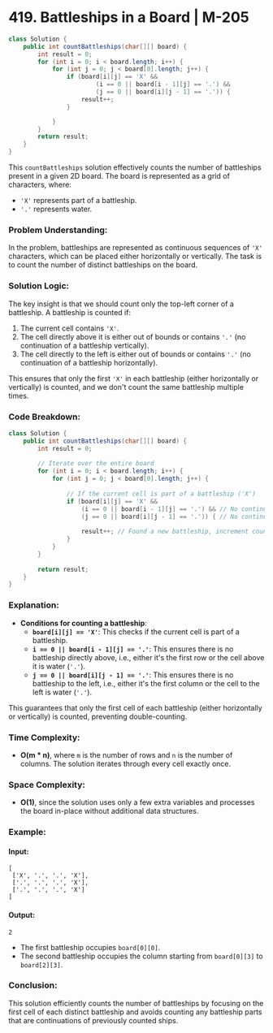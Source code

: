 # 419. Battleships in a Board | M-205
```java
class Solution {
    public int countBattleships(char[][] board) {
        int result = 0;
        for (int i = 0; i < board.length; i++) {
            for (int j = 0; j < board[0].length; j++) {
                if (board[i][j] == 'X' &&
                        (i == 0 || board[i - 1][j] == '.') &&
                        (j == 0 || board[i][j - 1] == '.')) {
                    result++;
                }

            }
        }
        return result;
    }
}
```
This `countBattleships` solution effectively counts the number of battleships present in a given 2D board. The board is represented as a grid of characters, where:

- `'X'` represents part of a battleship.
- `'.'` represents water.

### Problem Understanding:

In the problem, battleships are represented as continuous sequences of `'X'` characters, which can be placed either horizontally or vertically. The task is to count the number of distinct battleships on the board.

### Solution Logic:

The key insight is that we should count only the top-left corner of a battleship. A battleship is counted if:
1. The current cell contains `'X'`.
2. The cell directly above it is either out of bounds or contains `'.'` (no continuation of a battleship vertically).
3. The cell directly to the left is either out of bounds or contains `'.'` (no continuation of a battleship horizontally).

This ensures that only the first `'X'` in each battleship (either horizontally or vertically) is counted, and we don't count the same battleship multiple times.

### Code Breakdown:

```java
class Solution {
    public int countBattleships(char[][] board) {
        int result = 0;
        
        // Iterate over the entire board
        for (int i = 0; i < board.length; i++) {
            for (int j = 0; j < board[0].length; j++) {
                
                // If the current cell is part of a battleship ('X')
                if (board[i][j] == 'X' &&
                    (i == 0 || board[i - 1][j] == '.') && // No continuation upwards
                    (j == 0 || board[i][j - 1] == '.')) { // No continuation to the left
                    
                    result++; // Found a new battleship, increment count
                }
            }
        }
        
        return result;
    }
}
```

### Explanation:

- **Conditions for counting a battleship**:
    - **`board[i][j] == 'X'`**: This checks if the current cell is part of a battleship.
    - **`i == 0 || board[i - 1][j] == '.'`**: This ensures there is no battleship directly above, i.e., either it's the first row or the cell above it is water (`'.'`).
    - **`j == 0 || board[i][j - 1] == '.'`**: This ensures there is no battleship to the left, i.e., either it's the first column or the cell to the left is water (`'.'`).

This guarantees that only the first cell of each battleship (either horizontally or vertically) is counted, preventing double-counting.

### Time Complexity:
- **O(m * n)**, where `m` is the number of rows and `n` is the number of columns. The solution iterates through every cell exactly once.

### Space Complexity:
- **O(1)**, since the solution uses only a few extra variables and processes the board in-place without additional data structures.

### Example:

#### Input:
```plaintext
[
 ['X', '.', '.', 'X'],
 ['.', '.', '.', 'X'],
 ['.', '.', '.', 'X']
]
```

#### Output:
```plaintext
2
```

- The first battleship occupies `board[0][0]`.
- The second battleship occupies the column starting from `board[0][3]` to `board[2][3]`.

### Conclusion:

This solution efficiently counts the number of battleships by focusing on the first cell of each distinct battleship and avoids counting any battleship parts that are continuations of previously counted ships.